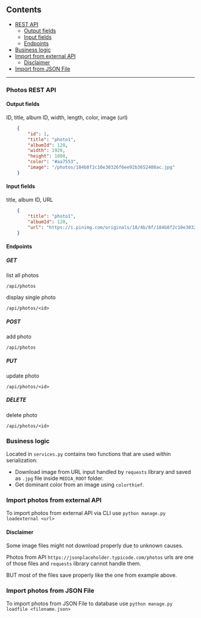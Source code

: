 ## Contents
- [REST API](#photos)
	- [Output fields](#output)
	- [Input fields](#input)
	- [Endpoints](#endpoints)
- [Business logic](#logic)
- [Import from external API](#external)
	- [Disclaimer](#disclaimer)
- [Import from JSON File](#file)


---

### Photos REST API <a name="photos"></a>

#### Output fields <a name="output"></a>
ID, title, album ID, width, length, color, image (url)

```JSON
    {
        "id": 1,
        "title": "photo1",
        "albumId": 120,
        "width": 1920,
        "height": 1080,
        "color": "#aa7553",
        "image": "/photos/184b8f2c10e30326f6ee92b3652408ac.jpg"
    }
```

#### Input fields <a name="input"></a>
title, album ID, URL


```JSON
    {
        "title": "photo1",
        "albumId": 120,
        "url": "https://i.pinimg.com/originals/18/4b/8f/184b8f2c10e30326f6ee92b3652408ac.jpg"
    }
```

#### Endpoints <a name="endpoints"></a>
##### GET
list all photos

`/api/photos`

display single photo

`/api/photos/<id>`

##### POST

add photo

`/api/photos`

##### PUT

update photo

`/api/photos/<id>`

##### DELETE

delete photo

`/api/photos/<id>`

### Business logic <a name="logic"></a>
Located in `services.py` contains two functions that are used within serialization:
- Download image from URL input handled by `requests` library and saved as `.jpg` file inside `MEDIA_ROOT` folder.
- Get dominant color from an image using `colorthief`.


### Import photos from external API <a name="external"></a>
To import photos from external API via CLI use `python manage.py loadexternal <url>`

#### Disclaimer <a name="disclaimer"></a>
Some image files might not download properly due to unknown causes.

Photos from API `https://jsonplaceholder.typicode.com/photos` urls are one of those files and `requests` library cannot handle them.

BUT most of the files save properly like the one from example above.

### Import photos from JSON File <a name="file"></a>
To import photos from JSON File to database use `python manage.py loadfile <filename.json>`




